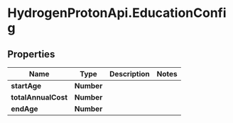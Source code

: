 # HydrogenProtonApi.EducationConfig

## Properties
Name | Type | Description | Notes
------------ | ------------- | ------------- | -------------
**startAge** | **Number** |  | 
**totalAnnualCost** | **Number** |  | 
**endAge** | **Number** |  | 


